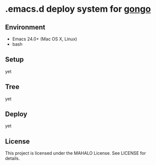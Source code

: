 # .emacs.d deploy system for [gongo](http://gongo.github.com/)

## Environment

- Emacs 24.0+ (Mac OS X, Linux)
- bash

## Setup

yet

## Tree

yet

## Deploy

yet

## License

This project is licensed under the MAHALO License. See LICENSE for details.
